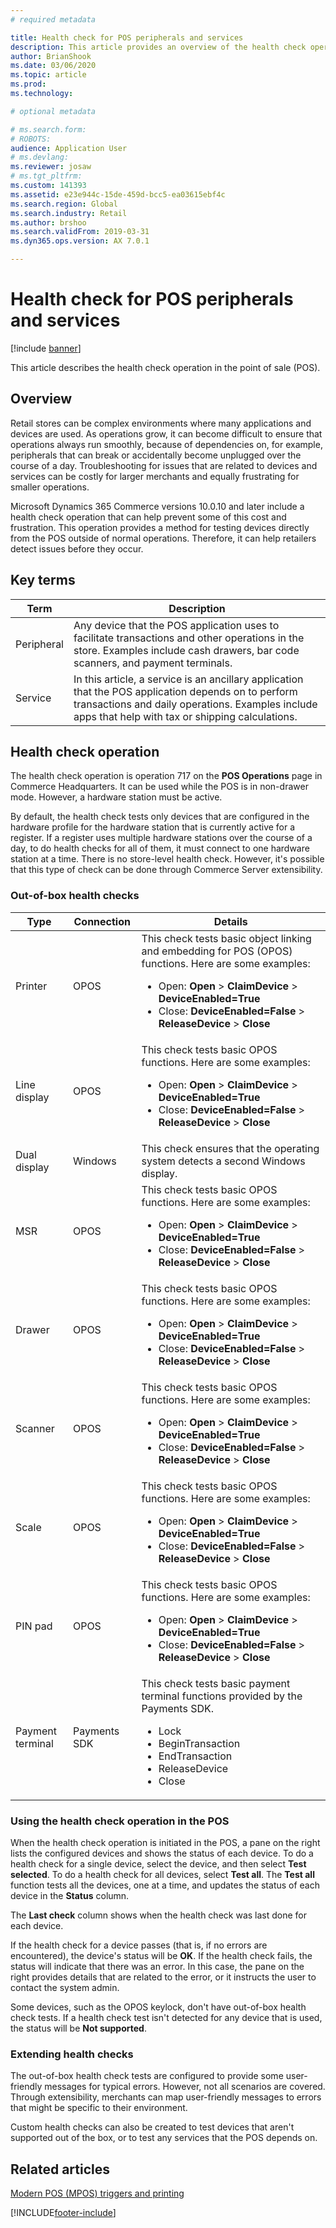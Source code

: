 ```yaml
---
# required metadata

title: Health check for POS peripherals and services
description: This article provides an overview of the health check operation in the point of sale (POS).
author: BrianShook
ms.date: 03/06/2020
ms.topic: article
ms.prod: 
ms.technology: 

# optional metadata

# ms.search.form: 
# ROBOTS: 
audience: Application User
# ms.devlang: 
ms.reviewer: josaw
# ms.tgt_pltfrm: 
ms.custom: 141393
ms.assetid: e23e944c-15de-459d-bcc5-ea03615ebf4c
ms.search.region: Global
ms.search.industry: Retail
ms.author: brshoo
ms.search.validFrom: 2019-03-31
ms.dyn365.ops.version: AX 7.0.1

---
```


# Health check for POS peripherals and services

[!include [banner](includes/banner.md)]

This article describes the health check operation in the point of sale (POS).

## Overview

Retail stores can be complex environments where many applications and devices are used. As operations grow, it can become difficult to ensure that operations always run smoothly, because of dependencies on, for example, peripherals that can break or accidentally become unplugged over the course of a day. Troubleshooting for issues that are related to devices and services can be costly for larger merchants and equally frustrating for smaller operations.

Microsoft Dynamics 365 Commerce versions 10.0.10 and later include a health check operation that can help prevent some of this cost and frustration. This operation provides a method for testing devices directly from the POS outside of normal operations. Therefore, it can help retailers detect issues before they occur.

## Key terms

| Term | Description |
|---|---|
| Peripheral | Any device that the POS application uses to facilitate transactions and other operations in the store. Examples include cash drawers, bar code scanners, and payment terminals. |
| Service | In this article, a service is an ancillary application that the POS application depends on to perform transactions and daily operations. Examples include apps that help with tax or shipping calculations. |

## Health check operation

The health check operation is operation 717 on the **POS Operations** page in Commerce Headquarters. It can be used while the POS is in non-drawer mode. However, a hardware station must be active.

By default, the health check tests only devices that are configured in the hardware profile for the hardware station that is currently active for a register. If a register uses multiple hardware stations over the course of a day, to do health checks for all of them, it must connect to one hardware station at a time. There is no store-level health check. However, it's possible that this type of check can be done through Commerce Server extensibility.

### Out-of-box health checks

| Type | Connection | Details |
|---|---|---|
| Printer | OPOS | This check tests basic object linking and embedding for POS (OPOS) functions. Here are some examples:<ul><li>Open: **Open** &gt; **ClaimDevice** &gt; **DeviceEnabled=True**</li><li>Close: **DeviceEnabled=False** &gt; **ReleaseDevice** &gt; **Close**</li></ul> |
| Line display | OPOS | This check tests basic OPOS functions. Here are some examples:<ul><li>Open: **Open** &gt; **ClaimDevice** &gt; **DeviceEnabled=True**</li><li>Close: **DeviceEnabled=False** &gt; **ReleaseDevice** &gt; **Close**</li></ul> |
| Dual display | Windows | This check ensures that the operating system detects a second Windows display. | 
| MSR | OPOS | This check tests basic OPOS functions. Here are some examples:<ul><li>Open: **Open** &gt; **ClaimDevice** &gt; **DeviceEnabled=True**</li><li>Close: **DeviceEnabled=False** &gt; **ReleaseDevice** &gt; **Close**</li></ul> |
| Drawer | OPOS | This check tests basic OPOS functions. Here are some examples:<ul><li>Open: **Open** &gt; **ClaimDevice** &gt; **DeviceEnabled=True**</li><li>Close: **DeviceEnabled=False** &gt; **ReleaseDevice** &gt; **Close**</li></ul> | 
| Scanner | OPOS | This check tests basic OPOS functions. Here are some examples:<ul><li>Open: **Open** &gt; **ClaimDevice** &gt; **DeviceEnabled=True**</li><li>Close: **DeviceEnabled=False** &gt; **ReleaseDevice** &gt; **Close**</li></ul> | 
| Scale | OPOS | This check tests basic OPOS functions. Here are some examples:<ul><li>Open: **Open** &gt; **ClaimDevice** &gt; **DeviceEnabled=True**</li><li>Close: **DeviceEnabled=False** &gt; **ReleaseDevice** &gt; **Close**</li></ul> |
| PIN pad | OPOS | This check tests basic OPOS functions. Here are some examples:<ul><li>Open: **Open** &gt; **ClaimDevice** &gt; **DeviceEnabled=True**</li><li>Close: **DeviceEnabled=False** &gt; **ReleaseDevice** &gt; **Close**</li></ul> |
| Payment terminal | Payments SDK | This check tests basic payment terminal functions provided by the Payments SDK. <ul><li>Lock</li><li>BeginTransaction</li><li>EndTransaction</li><li>ReleaseDevice</li><li>Close</li></ul> |

### Using the health check operation in the POS

When the health check operation is initiated in the POS, a pane on the right lists the configured devices and shows the status of each device. To do a health check for a single device, select the device, and then select **Test selected**. To do a health check for all devices, select **Test all**. The **Test all** function tests all the devices, one at a time, and updates the status of each device in the **Status** column.

The **Last check** column shows when the health check was last done for each device.

If the health check for a device passes (that is, if no errors are encountered), the device's status will be **OK**. If the health check fails, the status will indicate that there was an error. In this case, the pane on the right provides details that are related to the error, or it instructs the user to contact the system admin.

Some devices, such as the OPOS keylock, don't have out-of-box health check tests. If a health check test isn't detected for any device that is used, the status will be **Not supported**.

### Extending health checks

The out-of-box health check tests are configured to provide some user-friendly messages for typical errors. However, not all scenarios are covered. Through extensibility, merchants can map user-friendly messages to errors that might be specific to their environment.

Custom health checks can also be created to test devices that aren't supported out of the box, or to test any services that the POS depends on.

## Related articles

[Modern POS (MPOS) triggers and printing](dev-itpro/pos-trigger-printing.md)


[!INCLUDE[footer-include](../includes/footer-banner.md)]